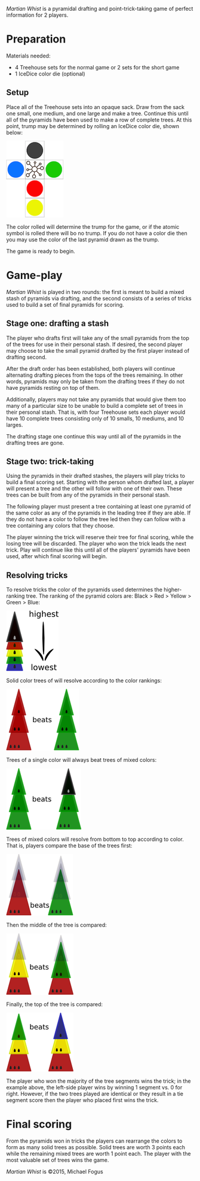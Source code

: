*Martian Whist* is a pyramidal drafting and point-trick-taking game of perfect information for 2 players.

Preparation
===========

Materials needed:

 * 4 Treehouse sets for the normal game or 2 sets for the short game
 * 1 IceDice color die (optional)

Setup
-----

Place all of the Treehouse sets into an opaque sack.  Draw from the sack one small, one medium, and one large and make a tree.  Continue this until all of the pyramids have been used to make a row of complete trees.  At this point, trump may be determined by rolling an IceDice color die, shown below:

![color-die](https://raw.githubusercontent.com/fogus/spiel/master/pyramidenspiel/graphics/png/id-die-faces.png)

The color rolled will determine the trump for the game, or if the atomic symbol is rolled there will bo no trump.  If you do not have a color die then you may use the color of the last pyramid drawn as the trump.

The game is ready to begin.

Game-play
=========

*Martian Whist* is played in two rounds: the first is meant to build a mixed stash of pyramids via drafting, and the second consists of a series of tricks used to build a set of final pyramids for scoring.

Stage one: drafting a stash
---------------------------

The player who drafts first will take any of the small pyramids from the top of the trees for use in their personal stash.  If desired, the second player may choose to take the small pyramid drafted by the first player instead of drafting second.

After the draft order has been established, both players will continue alternating drafting pieces from the tops of the trees remaining.  In other words, pyramids may only be taken from the drafting trees if they do not have pyramids resting on top of them.

Additionally, players may not take any pyramids that would give them too many of a particular size to be unable to build a complete set of trees in their personal stash.  That is, with four Treehouse sets each player would have 10 complete trees consisting only of 10 smalls, 10 mediums, and 10 larges.

The drafting stage one continue this way until all of the pyramids in the drafting trees are gone.

Stage two: trick-taking
-----------------------

Using the pyramids in their drafted stashes, the players will play tricks to build a final scoring set.  Starting with the person whom drafted last, a player will present a tree and the other will follow with one of their own.  These trees can be built from any of the pyramids in their personal stash.

The following player must present a tree containing at least one pyramid of the same color as any of the pyramids in the leading tree if they are able.  If they do not have a color to follow the tree led then they can follow with a tree containing any colors that they choose.

The player winning the trick will reserve their tree for final scoring, while the losing tree will be discarded.  The player who won the trick leads the next trick.  Play will continue like this until all of the players' pyramids have been used, after which final scoring will begin.

Resolving tricks
----------------

To resolve tricks the color of the pyramids used determines the higher-ranking tree.  The ranking of the pyramid colors are: Black > Red > Yellow > Green > Blue:

![color-ranks](https://raw.githubusercontent.com/fogus/spiel/master/pyramidenspiel/martian-whist/graphics/color-ranks.png)

Solid color trees of will resolve according to the color rankings:

![solids](https://raw.githubusercontent.com/fogus/spiel/master/pyramidenspiel/cydonia/graphics/solid-v-solid.png)

Trees of a single color will always beat trees of mixed colors:

![solid-v-mixed](https://raw.githubusercontent.com/fogus/spiel/master/pyramidenspiel/martian-whist/graphics/solid-v-mixed.png)

Trees of mixed colors will resolve from bottom to top according to color.  That is, players compare the base of the trees first:

![base-res](https://raw.githubusercontent.com/fogus/spiel/master/pyramidenspiel/cydonia/graphics/base-res.png)

Then the middle of the tree is compared:

![mid-res](https://raw.githubusercontent.com/fogus/spiel/master/pyramidenspiel/cydonia/graphics/mid-res.png)

Finally, the top of the tree is compared:

![top-res](https://raw.githubusercontent.com/fogus/spiel/master/pyramidenspiel/cydonia/graphics/top-res.png)

The player who won the majority of the tree segments wins the trick; in the example above, the left-side player wins by winning 1 segment vs. 0 for right.  However, if the two trees played are identical or they result in a tie segment score then the player who placed first wins the trick.

Final scoring
=============

From the pyramids won in tricks the players can rearrange the colors to form as many solid trees as possible.  Solid trees are worth 3 points each while the remaining mixed trees are worth 1 point each.  The player with the most valuable set of trees wins the game.

*Martian Whist* is &copy;2015, Michael Fogus

